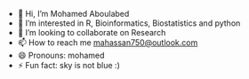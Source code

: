 - 👋 Hi, I’m Mohamed Aboulabed
- 👀 I’m interested in R, Bioinformatics, Biostatistics and python
- 💞️ I’m looking to collaborate on Research
- 📫 How to reach me mahassan750@outlook.com
- 😄 Pronouns: mohamed
- ⚡ Fun fact: sky is not blue :)

<!---
mahssan750/mahssan750 is a ✨ special ✨ repository because its `README.md` (this file) appears on your GitHub profile.
You can click the Preview link to take a look at your changes.
--->
